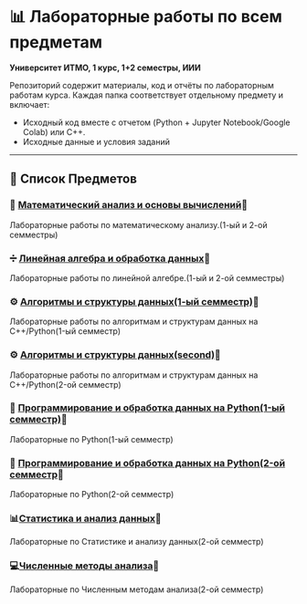 # 📊 Лабораторные работы  по всем предметам
**Университет ИТМО, 1 курс, 1+2 семестры, ИИИ**  

Репозиторий содержит материалы, код и отчёты по лабораторным работам курса. Каждая папка соответствует отдельному предмету и включает:  
- Исходный код вместе с отчетом (Python + Jupyter Notebook/Google Colab) или C++.
- Исходные данные и условия заданий  

---
## 🧪 Список Предметов  

### 📐 [Математический анализ и основы вычислений](https://github.com/Sanchell1o/matan/tree/c8465100b1f46bc1007b7f68e2f25e090bea529a)🔗  
Лабораторные работы по  математическому анализу.(1-ый и 2-ой семместры)  

### ➗ [Линейная алгебра и обработка данных](https://github.com/Sanchell1o/linal/tree/82a2156994d961d9a924b1396807ef9cde952ccf)🔗  
Лабораторные работы по линейной алгебре.(1-ый и 2-ой семместры)  

### ⚙️ [Алгоритмы и структуры данных(1-ый семместр)](https://github.com/Sanchell1o/Algosi_first/tree/f95b9c1ef017cf81b74ab35923405ab3f6435560)🔗 
Лабораторные работы по алгоритмам и структурам данных на C++/Python(1-ый семместр)  

### ⚙️ [Алгоритмы и структуры данных(second)](https://github.com/Sanchell1o/Algosi/tree/dbf1ff04166ba305d73c6c7022f50ffb28fb8b87)🔗  
Лабораторные работы по алгоритмам и структурам данных на C++/Python(2-ой семместр) 

### 🐍 [Программирование и обработка данных на Python(1-ый семместр)](https://github.com/Sanchell1o/python_first/tree/0bc4b3ff3dbd50ef9261e3851dbd6645feaee12e)🔗  
Лабораторные по Python(1-ый семместр)  

### 🐍 [Программирование и обработка данных на Python(2-ой семместр](https://github.com/Sanchell1o/python/tree/30098944b1d59ebc52e92ce70fc318ba15af471b)🔗
Лабораторные по Python(2-ой семместр)

### 📊[Статистика и анализ данных](https://github.com/Sanchell1o/Statistics-and-Data-Analysis/tree/465002cb8946751264582e7d481c564deaf4365c)🔗
Лабораторные по Cтатистике и анализу данных(2-ой семместр)

### 💻[Численные методы анализа](https://github.com/Sanchell1o/Numerical-methods-of-analysis/tree/b1b69c63f425f4abfc5baefd7eaddb1a6e23cc78)🔗
Лабораторные по Численным методам анализа(2-ой семместр)
